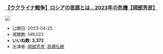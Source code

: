 ### [【ウクライナ戦争】ロシアの思惑とは…2023年の危機【岡部芳彦】](https://www.youtube.com/watch?v=mBfavn-4cZE)
[![](https://img.youtube.com/vi/mBfavn-4cZE/hqdefault.jpg)](https://www.youtube.com/watch?v=mBfavn-4cZE)
-   公開日: 2023-04-25
-   視聴数: 149,022
-   **いいね数: 3,372**
-   出演者: [岡部芳彦](/rehacq_fan/people/岡部芳彦 "wikilink"), [高橋弘樹](/rehacq_fan/people/高橋弘樹 "wikilink")
